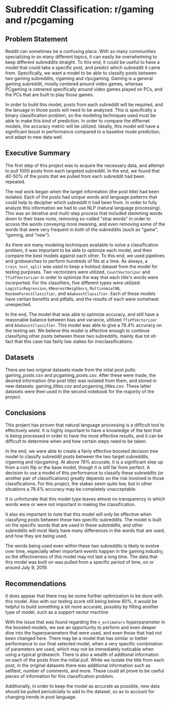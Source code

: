 # Subreddit Classification: r/gaming and r/pcgaming

## Problem Statement
Reddit can sometimes be a confusing place. With so many communities specializing in so many different topics, it can easily be overwhelming to keep different subreddits straight. To this end, it could be useful to have a model that could take a specific post, and predict which subreddit it came from. Specifically, we want a model to be able to classify posts between two gaming subreddits, r/gaming and r/pcgaming. Gaming is a general gaming subreddit, mostly centered around video games, whereas PCgaming is cetnered specifically around video games played on PCs, and the PCs that are built to play those games. 

In order to build this model, posts from each subreddit will be required, and the lanuage in those posts will need to be analyzed. This is specifcally a binary classification problem, so the modeling techniques used must be able to make this kind of prediction. In order to compare the differnet models, the accuracy metric will be utilized. Ideally, this model will have a significant boost in performance compared to a baseline mode prediction, and adapt to new data well.

## Executive Summary
The first step of this project was to acquire the necessary data, and attempt to pull 1000 posts from each targeted subreddit. In the end, we found that 40-50% of the posts that we pulled from each subreddit had been repeated.

The real work began when the target information (the post title) had been isolated. Each of the posts had unique words and language patterns that could help to decipher which subreddit it had been from. In order to fully analyze this information we had to use NLP (natural language processing). This was an iterative and multi-step process that included stemming words down to their base roots, removing so-called "stop words" in order to access the words conveying more meaning, and even removing some of the words that were very frequent in both of the subreddits (such as "game", "gaming, and "new"). 

As there are many modeling techniques available to solve a classification problem, it was important to be able to optimize each model, and then compare the best models against each other. To this end, we used pipelines and gridsearches to perform hundreds of fits at a time. As always, a `train_test_split` was used to keep a holdout dataset from the model for testing purposes. Two vectorizers were utilized, `CountVectorizer` and `TfidfVectorizer` in order to optimize the way that each title's words were incorported. For the classifiers, five different types were utilized: `LogisticRegression`, `KNearestNeighbors`, `MultinomialNB`, `RandomForestClassifier`, and `AdaboostClassifier`. Each of these models have certian benefits and pitfalls, and the results of each were somehwat unexpected. 

In the end, The model that was able to optimize accuracy, and still have a reasonable balance between bias and variance, utilized `TfidfVectorizer` and `AdaboostClassifier`. This model was able to give a 78.4% accuracy on the testing set. We believe this model is effective enough to continue classifying other psots between these two subreddits, mainly due tot eh fact that this case has fairly low stakes for misclassifications.

## Datasets
There are two original datasets made from the inital post pulls: gaming_posts.csv and pcgaming_posts.csv. 
After these were made, the desired information (the post title) was isolated from them, and stored in new datasets: gaming_titles.csv and pcgaming_titles.csv. These latter datasets were then used in the second notebook for the majority of the project.

## Conclusions
This project has proven that natural language processing is a difficult tool to effectively wield. It is highly important to have a knowledge of the text that is being processed in order to have the most effective results, and it can be difficult to determine when and how certain steps need to be taken.

In the end, we were able to create a fairly effective boosted decision tree model to classify subreddit posts between the two target subreddits, r/gaming and r/pcgaming. At above 78% accurate, it is a significant step up from a coin flip or the base model, though it is still far from perfect. A decision to use a model of this performance to classify these subreddits (or another pair of classifications) greatly depends on the risk involved in those classifications. For this project, the stakes seem quite low, but in other situations a 78.4% accuracy may be completely unacceptable.

It is unfortunate that this model type leaves almost no transparency in which words were or were not important in making the classification. 

It also eis important to note that this model will only be effective when classfying posts between these two specific subreddits. The model is built on the specific words that are used in these subreddits, and other subreddits will most likely have many differences in the words that are used, and how they are being used.

The words being used even within these two subreddits is likely to evolve over time, especially when important events happen in the gaming industry, so the effectiveness of this model may not last a long time. The data that this model was built on was pulled from a specific period of time, on or around July 9, 2019.

## Recommendations
It does appear that there may be some further optimization to be done with this model. Also with our testing score still being below 80%, it would be helpful to build something a bit more accurate, possibly by fitting another type of model, such as a support vector machine. 

With the issue that was found regarding the `n_estimators` hyperparameter in the boosted models, we see an opportunity to perform and even deeper dive into the hyperparameters that were used, and even those that had not been changed here. There may be a model that has similar or better performance to our final selected model, when a very specific combination of parameters are used, which may not be immediately noticable when using a typical gridsearch. There is also a wealth of additonal information on each of the posts from the initial pull. While we isolate the title from each post, in the original datasets there was additional information such as selftext, number of comments, and more. These could all prove to be useful pieces of information for this classification problem.

Additionally, in order to keep the model as accurate as possible, new data should be pulled periodcially to add to the dataset, so as to account for changing trends in post language.